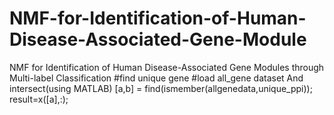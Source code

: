 # NMF-for-Identification-of-Human-Disease-Associated-Gene-Module
 NMF for Identification of Human Disease-Associated Gene Modules through Multi-label Classification
 #find unique gene 
#load all_gene dataset And intersect(using MATLAB)
 [a,b] = find(ismember(allgenedata,unique_ppi));
 result=x([a],:);
